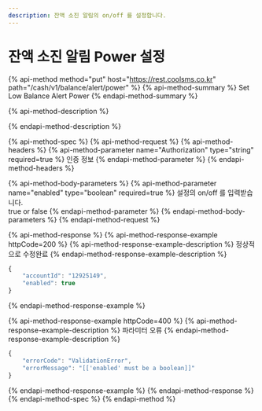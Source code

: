 ```yaml
---
description: 잔액 소진 알림의 on/off 를 설정합니다.
---
```


# 잔액 소진 알림 Power 설정

{% api-method method="put" host="https://rest.coolsms.co.kr" path="/cash/v1/balance/alert/power" %}
{% api-method-summary %}
Set Low Balance Alert Power
{% endapi-method-summary %}

{% api-method-description %}

{% endapi-method-description %}

{% api-method-spec %}
{% api-method-request %}
{% api-method-headers %}
{% api-method-parameter name="Authorization" type="string" required=true %}
인증 정보
{% endapi-method-parameter %}
{% endapi-method-headers %}

{% api-method-body-parameters %}
{% api-method-parameter name="enabled" type="boolean" required=true %}
설정의 on/off 를 입력받습니다.  
true or false
{% endapi-method-parameter %}
{% endapi-method-body-parameters %}
{% endapi-method-request %}

{% api-method-response %}
{% api-method-response-example httpCode=200 %}
{% api-method-response-example-description %}
정상적으로 수정완료
{% endapi-method-response-example-description %}

```javascript
{
    "accountId": "12925149",
    "enabled": true
}
```
{% endapi-method-response-example %}

{% api-method-response-example httpCode=400 %}
{% api-method-response-example-description %}
파라미터 오류
{% endapi-method-response-example-description %}

```javascript
{
    "errorCode": "ValidationError",
    "errorMessage": "[['enabled' must be a boolean]]"
}
```
{% endapi-method-response-example %}
{% endapi-method-response %}
{% endapi-method-spec %}
{% endapi-method %}



